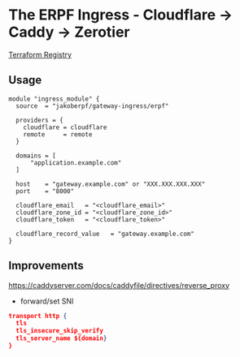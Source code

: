 # The ERPF Ingress - Cloudflare -> Caddy -> Zerotier

[Terraform Registry](https://registry.terraform.io/modules/jakoberpf/gateway-ingress/erpf/latest)

## Usage

```hcl
module "ingress_module" {
  source  = "jakoberpf/gateway-ingress/erpf"

  providers = {
    cloudflare = cloudflare
    remote     = remote
  }

  domains = [
      "application.example.com"
  ]

  host    = "gateway.example.com" or "XXX.XXX.XXX.XXX"
  port    = "8000"

  cloudflare_email   = "<cloudflare_email>"
  cloudflare_zone_id = "<cloudflare_zone_id>"
  cloudflare_token   = "<cloudflare_token>"

  cloudflare_record_value   = "gateway.example.com"
}
```

## Improvements

<https://caddyserver.com/docs/caddyfile/directives/reverse_proxy>

- forward/set SNI

```json
transport http {
  tls
  tls_insecure_skip_verify
  tls_server_name ${domain}
}
```
